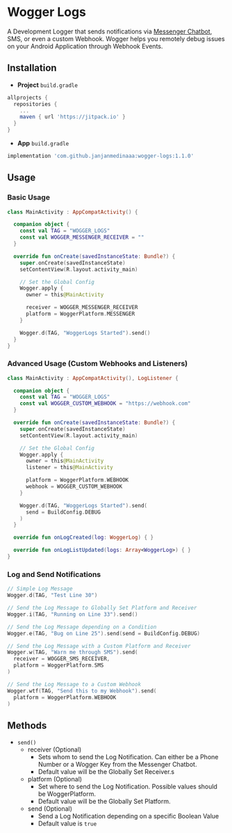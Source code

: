 # Wogger Logs
A Development Logger that sends notifications via [Messenger Chatbot](https://m.me/woggerlogs), SMS, or even a custom Webhook. Wogger helps you remotely debug issues on your Android Application through Webhook Events.

## Installation
- **Project** `build.gradle`
```gradle
allprojects {
  repositories {
    ...
    maven { url 'https://jitpack.io' }
  }
}
```

- **App** `build.gradle` 
```gradle
implementation 'com.github.janjanmedinaaa:wogger-logs:1.1.0'
```

## Usage
### Basic Usage
```kotlin
class MainActivity : AppCompatActivity() {

  companion object {
    const val TAG = "WOGGER_LOGS"
    const val WOGGER_MESSENGER_RECEIVER = ""
  }

  override fun onCreate(savedInstanceState: Bundle?) {
    super.onCreate(savedInstanceState)
    setContentView(R.layout.activity_main)

    // Set the Global Config
    Wogger.apply {
      owner = this@MainActivity

      receiver = WOGGER_MESSENGER_RECEIVER
      platform = WoggerPlatform.MESSENGER
    }

    Wogger.d(TAG, "WoggerLogs Started").send()
  }
}
```

### Advanced Usage (Custom Webhooks and Listeners)
```kotlin
class MainActivity : AppCompatActivity(), LogListener {

  companion object {
    const val TAG = "WOGGER_LOGS"
    const val WOGGER_CUSTOM_WEBHOOK = "https://webhook.com"
  }

  override fun onCreate(savedInstanceState: Bundle?) {
    super.onCreate(savedInstanceState)
    setContentView(R.layout.activity_main)

    // Set the Global Config
    Wogger.apply {
      owner = this@MainActivity
      listener = this@MainActivity

      platform = WoggerPlatform.WEBHOOK
      webhook = WOGGER_CUSTOM_WEBHOOK
    }

    Wogger.d(TAG, "WoggerLogs Started").send(
      send = BuildConfig.DEBUG
    )
  }

  override fun onLogCreated(log: WoggerLog) { }

  override fun onLogListUpdated(logs: Array<WoggerLog>) { }
}
```

### Log and Send Notifications
```kotlin
// Simple Log Message
Wogger.d(TAG, "Test Line 30")

// Send the Log Message to Globally Set Platform and Receiver
Wogger.i(TAG, "Running on Line 33").send()

// Send the Log Message depending on a Condition
Wogger.e(TAG, "Bug on Line 25").send(send = BuildConfig.DEBUG)

// Send the Log Message with a Custom Platform and Receiver
Wogger.w(TAG, "Warn me through SMS").send(
  receiver = WOGGER_SMS_RECEIVER,
  platform = WoggerPlatform.SMS
)

// Send the Log Message to a Custom Webhook
Wogger.wtf(TAG, "Send this to my Webhook").send(
  platform = WoggerPlatform.WEBHOOK
)
```

## Methods 
- `send()`
  - receiver (Optional)
    - Sets whom to send the Log Notification. Can either be a Phone Number or a Wogger Key from the Messenger Chatbot.
    - Default value will be the Globally Set Receiver.s
  - platform (Optional)
    - Set where to send the Log Notification. Possible values should be WoggerPlatform.
    - Default value will be the Globally Set Platform.
  - send (Optional)
    - Send a Log Notification depending on a specific Boolean Value
    - Default value is `true`